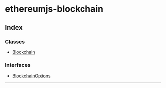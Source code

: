 # ethereumjs-blockchain

## Index

### Classes

- [Blockchain](classes/blockchain.md)

### Interfaces

- [BlockchainOptions](interfaces/blockchainoptions.md)

---
